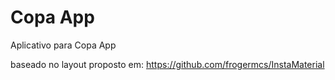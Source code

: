 # Copa App
Aplicativo para Copa App

baseado no layout proposto em:
https://github.com/frogermcs/InstaMaterial
